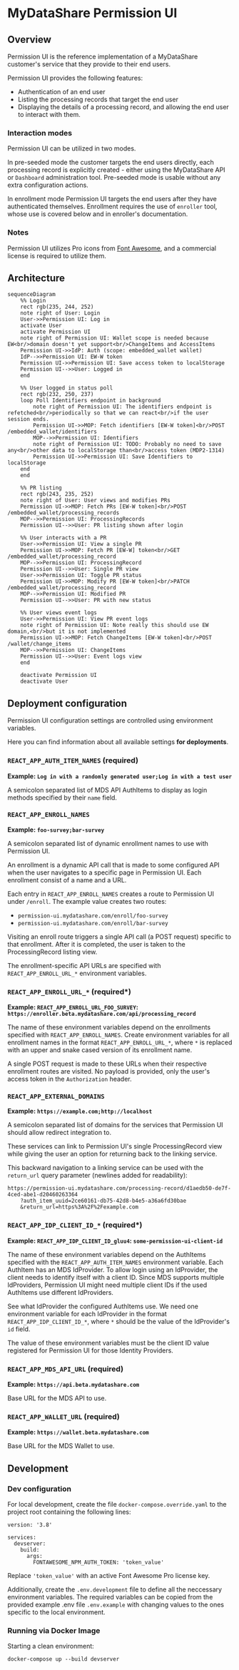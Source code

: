 # MyDataShare Permission UI

## Overview

Permission UI is the reference implementation of a MyDataShare customer's service that they provide to their end users. 

Permission UI provides the following features: 

- Authentication of an end user 
- Listing the processing records that target the end user
- Displaying the details of a processing record, and allowing the end user to interact with them. 

### Interaction modes

Permission UI can be utilized in two modes. 

In pre-seeded mode the customer targets the end users directly, each processing record is explicitly created - either using the MyDataShare API or `Dashboard` administration tool. Pre-seeded mode is usable without any extra configuration actions. 

In enrollment mode Permission UI targets the end users after they have authenticated themselves. Enrollment requires the use of `enroller` tool, whose use is covered below and in enroller's documentation. 

### Notes

Permission UI utilizes Pro icons from [Font Awesome](https://fontawesome.com/), and a commercial license is required to utilize them. 

## Architecture

```mermaid
sequenceDiagram
    %% Login
    rect rgb(235, 244, 252)
    note right of User: Login
    User->>Permission UI: Log in
    activate User
    activate Permission UI
    note right of Permission UI: Wallet scope is needed because EW<br/>domain doesn't yet support<br/>ChangeItems and AccessItems
    Permission UI->>IdP: Auth (scope: embedded_wallet wallet)
    IdP-->>Permission UI: EW-W token
    Permission UI->>Permission UI: Save access token to localStorage
    Permission UI-->>User: Logged in
    end

    %% User logged in status poll
    rect rgb(232, 250, 237)
    loop Poll Identifiers endpoint in background
        note right of Permission UI: The identifiers endpoint is refetched<br/>periodically so that we can react<br/>if the user session ends.
        Permission UI->>MOP: Fetch identifiers [EW-W token]<br/>POST /embedded_wallet/identifiers
        MOP-->>Permission UI: Identifiers
        note right of Permission UI: TODO: Probably no need to save any<br/>other data to localStorage than<br/>access token (MDP2-1314)
        Permission UI->>Permission UI: Save Identifiers to localStorage
    end
    end

    %% PR listing
    rect rgb(243, 235, 252)
    note right of User: User views and modifies PRs
    Permission UI->>MOP: Fetch PRs [EW-W token]<br/>POST /embedded_wallet/processing_records
    MOP-->>Permission UI: ProcessingRecords
    Permission UI-->>User: PR listing shown after login

    %% User interacts with a PR
    User->>Permission UI: View a single PR
    Permission UI->>MOP: Fetch PR [EW-W] token<br/>GET /embedded_wallet/processing_record
    MOP-->>Permission UI: ProcessingRecord
    Permission UI-->>User: Single PR view
    User->>Permission UI: Toggle PR status
    Permission UI->>MOP: Modify PR [EW-W token]<br/>PATCH /embedded_wallet/processing_record
    MOP-->>Permission UI: Modified PR
    Permission UI-->>User: PR with new status

    %% User views event logs
    User->>Permission UI: View PR event logs
    note right of Permission UI: Note really this should use EW domain,<br/>but it is not implemented
    Permission UI->>MOP: Fetch ChangeItems [EW-W token]<br/>POST /wallet/change_items
    MOP-->>Permission UI: ChangeItems
    Permission UI-->>User: Event logs view
    end

    deactivate Permission UI
    deactivate User
```

## Deployment configuration

Permission UI configuration settings are controlled using environment variables.

Here you can find information about all available settings **for deployments**.

### `REACT_APP_AUTH_ITEM_NAMES` (required)

**Example: `Log in with a randomly generated user;Log in with a test user`**

A semicolon separated list of MDS API AuthItems to display as login methods specified by their `name` field.

### `REACT_APP_ENROLL_NAMES`

**Example: `foo-survey;bar-survey`**

A semicolon separated list of dynamic enrollment names to use with Permission UI.

An enrollment is a dynamic API call that is made to some configured API when the user navigates to a specific page in Permission UI. Each enrollment consist of a name and a URL.

Each entry in `REACT_APP_ENROLL_NAMES` creates a route to Permission UI under `/enroll`. The example value creates two routes:

* `permission-ui.mydatashare.com/enroll/foo-survey`
* `permission-ui.mydatashare.com/enroll/bar-survey`

Visiting an enroll route triggers a single API call (a POST request) specific to that enrollment. After it is completed, the user is taken to the ProcessingRecord listing view.

The enrollment-specific API URLs are specified with `REACT_APP_ENROLL_URL_*` environment variables.

### `REACT_APP_ENROLL_URL_*` (required*)

**Example: `REACT_APP_ENROLL_URL_FOO_SURVEY`: `https://enroller.beta.mydatashare.com/api/processing_record`**

The name of these environment variables depend on the enrollments specified with `REACT_APP_ENROLL_NAMES`. Create environment variables for all enrollment names in the format `REACT_APP_ENROLL_URL_*`, where `*` is replaced with an upper and snake cased version of its enrollment name.

A single POST request is made to these URLs when their respective enrollment routes are visited. No payload is provided, only the user's access token in the `Authorization` header.

### `REACT_APP_EXTERNAL_DOMAINS`

**Example: `https://example.com;http://localhost`**

A semicolon separated list of domains for the services that Permission UI should allow redirect integration to.

These services can link to Permission UI's single ProcessingRecord view while giving the user an option for returning back to the linking service.

This backward navigation to a linking service can be used with the `return_url` query parameter (newlines added for readability):

```
https://permission-ui.mydatashare.com/processing-record/d1aedb50-de7f-4ced-abe1-d20460263364
    ?auth_item_uuid=2ce60161-db75-42d8-b4e5-a36a6fd30bae
    &return_url=https%3A%2F%2Fexample.com
```

### `REACT_APP_IDP_CLIENT_ID_*` (required*)

**Example: `REACT_APP_IDP_CLIENT_ID_gluu4`: `some-permission-ui-client-id`**

The name of these environment variables depend on the AuthItems specified with the `REACT_APP_AUTH_ITEM_NAMES` environment variable. Each AuthItem has an MDS IdProvider. To allow login using an IdProvider, the client needs to identify itself with a client ID. Since MDS supports multiple IdProviders, Permission UI might need multiple client IDs if the used AuthItems use different IdProviders.

See what IdProvider the configured AuthItems use. We need one environment variable for each IdProvider in the format `REACT_APP_IDP_CLIENT_ID_*`, where `*` should be the value of the IdProvider's `id` field.

The value of these environment variables must be the client ID value registered for Permission UI for those Identity Providers.

### `REACT_APP_MDS_API_URL` (required)

**Example: `https://api.beta.mydatashare.com`**

Base URL for the MDS API to use.

### `REACT_APP_WALLET_URL` (required)

**Example: `https://wallet.beta.mydatashare.com`**

Base URL for the MDS Wallet to use.

## Development

### Dev configuration

For local development, create the file `docker-compose.override.yaml` to the project root containing the following lines:

```
version: '3.8'

services:
  devserver:
    build:
      args:
        FONTAWESOME_NPM_AUTH_TOKEN: 'token_value'
```

Replace `'token_value'` with an active Font Awesome Pro license key.

Additionally, create the `.env.development` file to define all the neccessary environment variables. The required variables can be copied from the provided example .env file `.env.example` with changing values to the ones specific to the local environment.

### Running via Docker Image

Starting a clean environment:

```
docker-compose up --build devserver
```
